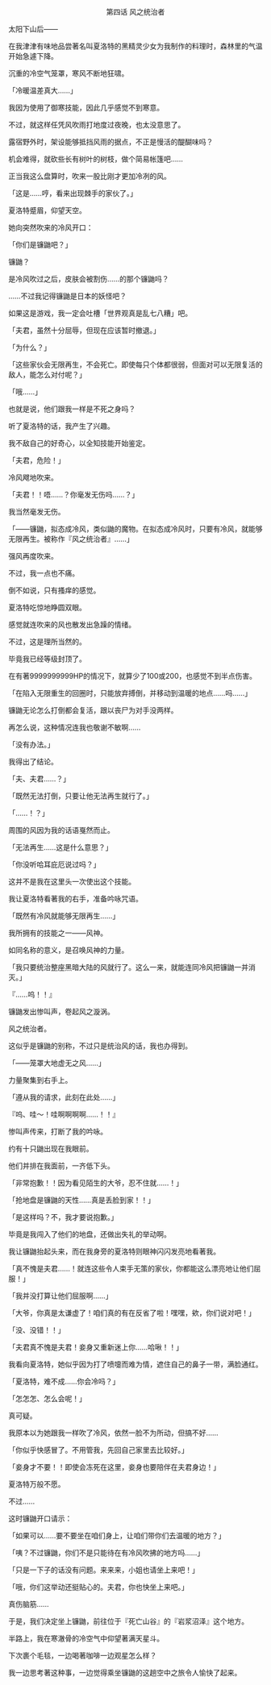 <p align="center">第四话 风之统治者</p>

太阳下山后——

在我津津有味地品尝著名叫夏洛特的黑精灵少女为我制作的料理时，森林里的气温开始急遽下降。

沉重的冷空气笼罩，寒风不断地狂啸。

「冷暖温差真大……」

我因为使用了御寒技能，因此几乎感觉不到寒意。

不过，就这样任凭风吹雨打地度过夜晚，也太没意思了。

露宿野外时，架设能够抵挡风雨的据点，不正是慢活的醍醐味吗？

机会难得，就砍些长有树叶的树枝，做个简易帐篷吧……

正当我这么盘算时，吹来一股比刚才更加冷冽的风。

「这是……哼，看来出现棘手的家伙了。」

夏洛特蹙眉，仰望天空。

她向突然吹来的冷风开口：

「你们是镰鼬吧？」

镰鼬？

是冷风吹过之后，皮肤会被割伤……的那个镰鼬吗？

……不过我记得镰鼬是日本的妖怪吧？

如果这是游戏，我一定会吐槽「世界观真是乱七八糟」吧。

「夫君，虽然十分屈辱，但现在应该暂时撤退。」

「为什么？」

「这些家伙会无限再生，不会死亡。即使每只个体都很弱，但面对可以无限复活的敌人，能怎么对付呢？」

「哦……」

也就是说，他们跟我一样是不死之身吗？

听了夏洛特的话，我产生了兴趣。

我不敌自己的好奇心，以全知技能开始鉴定。

「夫君，危险！」

冷风飕地吹来。

「夫君！！唔……？你毫发无伤吗……？」

我当然毫发无伤。

「——镰鼬，拟态成冷风，类似鼬的魔物。在拟态成冷风时，只要有冷风，就能够无限再生。被称作『风之统治者』……」

强风再度吹来。

不过，我一点也不痛。

倒不如说，只有搔痒的感觉。

夏洛特吃惊地睁圆双眼。

感觉就连吹来的风也散发出急躁的情绪。

不过，这是理所当然的。

毕竟我已经等级封顶了。

在有著9999999999HP的情况下，就算少了100或200，也感觉不到半点伤害。

「在陷入无限重生的回圈时，只能放弃搏倒，并移动到温暖的地点……吗……」

镰鼬无论怎么打倒都会复活，跟以丧尸为对手没两样。

再怎么说，这种情况连我也敬谢不敏啊……

「没有办法。」

我得出了结论。

「夫、夫君……？」

「既然无法打倒，只要让他无法再生就行了。」

「……！？」

周围的风因为我的话语戛然而止。

「无法再生……这是什么意思？」

「你没听哈耳庇厄说过吗？」

这并不是我在这里头一次使出这个技能。

我让夏洛特看著我的右手，准备吟咏咒语。

「既然有冷风就能够无限再生……」

我所拥有的技能之一——风神。

如同名称的意义，是召唤风神的力量。

「我只要统治整座黑暗大陆的风就行了。这么一来，就能连同冷风把镰鼬一并消灭。」

『……呜！！』

镰鼬发出惨叫声，卷起风之漩涡。

风之统治者。

这似乎是镰鼬的别称，不过只是统治风的话，我也办得到。

「——笼罩大地虚无之风……」

力量聚集到右手上。

「遵从我的请求，此刻在此处……」

『呜、哇〜！哇啊啊啊啊……！！』

惨叫声传来，打断了我的吟咏。

约有十只鼬出现在我眼前。

他们并排在我面前，一齐低下头。

「非常抱歉！！因为看见陌生的大爷，忍不住就……！」

「抢地盘是镰鼬的天性……真是丢脸到家！！」

「是这样吗？不，我才要说抱歉。」

毕竟是我闯入了他们的地盘，还做出失礼的举动啊。

我让镰鼬抬起头来，而在我身旁的夏洛特则眼神闪闪发亮地看著我。

「真不愧是夫君……！就连这些令人束手无策的家伙，你都能这么漂亮地让他们屈服！」

「我并没打算让他们屈服啊……」

「大爷，你真是太谦虚了！咱们真的有在反省了啦！嘿嘿，欸，你们说对吧！」

「没、没错！！」

「夫君真不愧是夫君！妾身又重新迷上你……哈啾！！」

我看向夏洛特，她似乎因为打了喷嚏而难为情，遮住自己的鼻子一带，满脸通红。

「夏洛特，难不成……你会冷吗？」

「怎怎怎、怎么会呢！」

真可疑。

我原本以为她跟我一样吹了冷风，依然一脸不为所动，但搞不好……

「你似乎快感冒了。不用管我，先回自己家里去比较好。」

「妾身才不要！！即使会冻死在这里，妾身也要陪伴在夫君身边！」

夏洛特万般不愿。

不过……

这时镰鼬开口请示：

「如果可以……要不要坐在咱们身上，让咱们带你们去温暖的地方？」

「咦？不过镰鼬，你们不是只能待在有冷风吹拂的地方吗……」

「只是一下子的话没有问题。来来来，小姐也请坐上来吧！」

「哦，你们这举动还挺贴心的。夫君，你也快坐上来吧。」

真伤脑筋……

于是，我们决定坐上镰鼬，前往位于『死亡山谷』的『岩浆沼泽』这个地方。

半路上，我在寒澈骨的冷空气中仰望著满天星斗。

下次裹个毛毯，一边喝著咖啡一边观星怎么样？

我一边思考著这种事，一边觉得乘坐镰鼬的这趟空中之旅令人愉快了起来。


